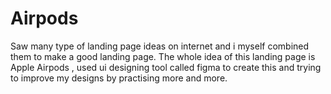 # Airpods
Saw many type of landing page ideas on internet and i myself combined them to make a good landing page. The whole idea of this landing page is Apple Airpods , used ui designing tool called figma to create this and trying to improve my designs by practising more and more.
